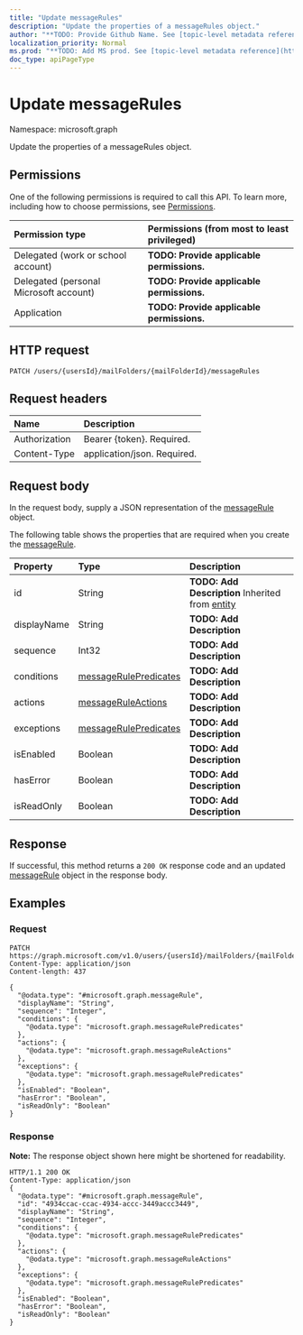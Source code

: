 ```yaml
---
title: "Update messageRules"
description: "Update the properties of a messageRules object."
author: "**TODO: Provide Github Name. See [topic-level metadata reference](https://msgo.azurewebsites.net/add/document/guidelines/metadata.html#topic-level-metadata)**"
localization_priority: Normal
ms.prod: "**TODO: Add MS prod. See [topic-level metadata reference](https://msgo.azurewebsites.net/add/document/guidelines/metadata.html#topic-level-metadata)**"
doc_type: apiPageType
---
```


# Update messageRules

Namespace: microsoft.graph

Update the properties of a messageRules object.

## Permissions
One of the following permissions is required to call this API. To learn more, including how to choose permissions, see [Permissions](/concepts/permissions-reference.md).

|Permission type|Permissions (from most to least privileged)|
|:---|:---|
|Delegated (work or school account)|**TODO: Provide applicable permissions.**|
|Delegated (personal Microsoft account)|**TODO: Provide applicable permissions.**|
|Application|**TODO: Provide applicable permissions.**|

## HTTP request

<!-- {
  "blockType": "ignored"
}
-->
``` http
PATCH /users/{usersId}/mailFolders/{mailFolderId}/messageRules
```

## Request headers
|Name|Description|
|:---|:---|
|Authorization|Bearer {token}. Required.|
|Content-Type|application/json. Required.|

## Request body
In the request body, supply a JSON representation of the [messageRule](../resources/messagerule.md) object.

The following table shows the properties that are required when you create the [messageRule](../resources/messagerule.md).

|Property|Type|Description|
|:---|:---|:---|
|id|String|**TODO: Add Description** Inherited from [entity](../resources/entity.md)|
|displayName|String|**TODO: Add Description**|
|sequence|Int32|**TODO: Add Description**|
|conditions|[messageRulePredicates](../resources/messagerulepredicates.md)|**TODO: Add Description**|
|actions|[messageRuleActions](../resources/messageruleactions.md)|**TODO: Add Description**|
|exceptions|[messageRulePredicates](../resources/messagerulepredicates.md)|**TODO: Add Description**|
|isEnabled|Boolean|**TODO: Add Description**|
|hasError|Boolean|**TODO: Add Description**|
|isReadOnly|Boolean|**TODO: Add Description**|



## Response

If successful, this method returns a `200 OK` response code and an updated [messageRule](../resources/messagerule.md) object in the response body.

## Examples

### Request
<!-- {
  "blockType": "request",
  "name": "update_messagerules"
}
-->
``` http
PATCH https://graph.microsoft.com/v1.0/users/{usersId}/mailFolders/{mailFolderId}/messageRules
Content-Type: application/json
Content-length: 437

{
  "@odata.type": "#microsoft.graph.messageRule",
  "displayName": "String",
  "sequence": "Integer",
  "conditions": {
    "@odata.type": "microsoft.graph.messageRulePredicates"
  },
  "actions": {
    "@odata.type": "microsoft.graph.messageRuleActions"
  },
  "exceptions": {
    "@odata.type": "microsoft.graph.messageRulePredicates"
  },
  "isEnabled": "Boolean",
  "hasError": "Boolean",
  "isReadOnly": "Boolean"
}
```


### Response
**Note:** The response object shown here might be shortened for readability.
<!-- {
  "blockType": "response",
  "truncated": true
}
-->
``` http
HTTP/1.1 200 OK
Content-Type: application/json
{
  "@odata.type": "#microsoft.graph.messageRule",
  "id": "4934ccac-ccac-4934-accc-3449accc3449",
  "displayName": "String",
  "sequence": "Integer",
  "conditions": {
    "@odata.type": "microsoft.graph.messageRulePredicates"
  },
  "actions": {
    "@odata.type": "microsoft.graph.messageRuleActions"
  },
  "exceptions": {
    "@odata.type": "microsoft.graph.messageRulePredicates"
  },
  "isEnabled": "Boolean",
  "hasError": "Boolean",
  "isReadOnly": "Boolean"
}
```

